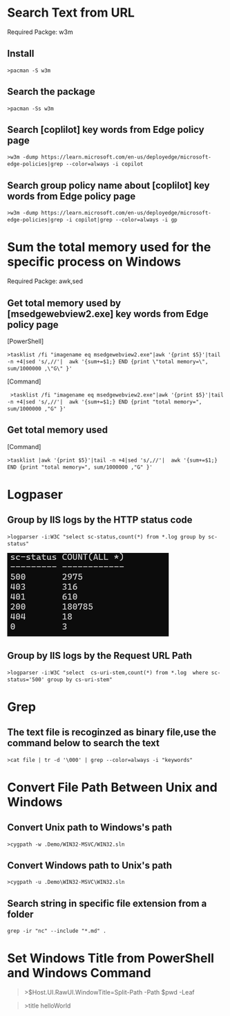 # Search Text from URL
Required Packge: w3m
## Install
    >pacman -S w3m

## Search the package
    >pacman -Ss w3m

## Search [coplilot] key words from Edge policy page
    >w3m -dump https://learn.microsoft.com/en-us/deployedge/microsoft-edge-policies|grep --color=always -i copilot

## Search group policy name about [coplilot] key words from Edge policy page
    >w3m -dump https://learn.microsoft.com/en-us/deployedge/microsoft-edge-policies|grep -i copilot|grep --color=always -i gp

# Sum the total memory used for the specific process on Windows
Required Packge: awk,sed

## Get total memory used by [msedgewebview2.exe] key words from Edge policy page
[PowerShell]

    >tasklist /fi "imagename eq msedgewebview2.exe"|awk '{print $5}'|tail -n +4|sed 's/,//'|  awk '{sum+=$1;} END {print \"total memory=\", sum/1000000 ,\"G\" }'

[Command]

     >tasklist /fi "imagename eq msedgewebview2.exe"|awk '{print $5}'|tail -n +4|sed 's/,//'|  awk '{sum+=$1;} END {print "total memory=", sum/1000000 ,"G" }'

## Get total memory used 
[Command]

    >tasklist |awk '{print $5}'|tail -n +4|sed 's/,//'|  awk '{sum+=$1;} END {print "total memory=", sum/1000000 ,"G" }'

# Logpaser

## Group by IIS logs by the HTTP status code
    >logparser -i:W3C "select sc-status,count(*) from *.log group by sc-status"

![alt text](Images/image.png)

## Group by IIS logs by the Request URL Path
    >logparser -i:W3C "select  cs-uri-stem,count(*) from *.log  where sc-status='500' group by cs-uri-stem"

# Grep

## The text file is recoginzed as binary file,use the command below to search the text
    >cat file | tr -d '\000' | grep --color=always -i "keywords"

# Convert File Path Between Unix and Windows

## Convert Unix path to Windows's path
    >cygpath -w .Demo/WIN32-MSVC/WIN32.sln

## Convert Windows path to Unix's path
    >cygpath -u .Demo\WIN32-MSVC\WIN32.sln

## Search string in specific file extension from a folder
    grep -ir "nc" --include "*.md" .


# Set Windows Title from PowerShell and Windows Command
>\>$Host.UI.RawUI.WindowTitle=Split-Path -Path $pwd -Leaf

>\>title helloWorld